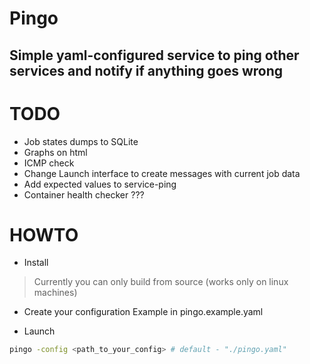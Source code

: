 # Pingo
## Simple yaml-configured service to ping other services and notify if anything goes wrong

# TODO
- Job states dumps to SQLite
- Graphs on html
- ICMP check 
- Change Launch interface to create messages with current job data
- Add expected values to service-ping
- Container health checker ???

# HOWTO
- Install
> Currently you can only build from source (works only on linux machines)

- Create your configuration
Example in pingo.example.yaml

- Launch
```bash
pingo -config <path_to_your_config> # default - "./pingo.yaml"
```
